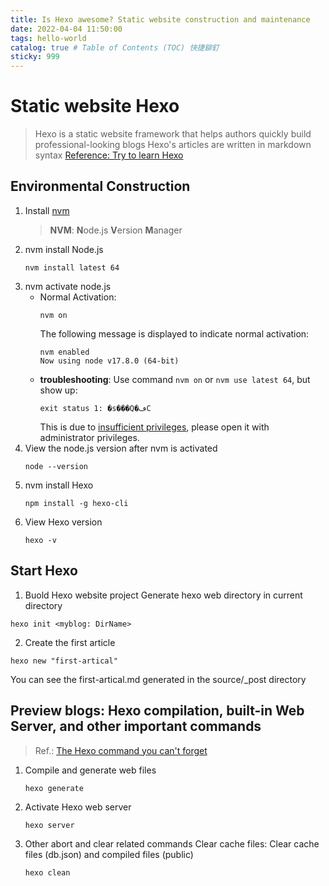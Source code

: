 ```yaml
---
title: Is Hexo awesome? Static website construction and maintenance
date: 2022-04-04 11:50:00
tags: hello-world
catalog: true # Table of Contents (TOC) 快捷鉚釘
sticky: 999
---
```

# Static website **Hexo**
> Hexo is a static website framework that helps authors quickly build professional-looking blogs
> Hexo's articles are written in markdown syntax
> [Reference: Try to learn Hexo](https://israynotarray.com/hexo/20200914/3741834499/)

## Environmental Construction
1. Install [nvm](https://github.com/coreybutler/nvm-windows)
    > **NVM**: **N**ode.js **V**ersion **M**anager
2. nvm install Node.js
    ```shell 
    nvm install latest 64
    ```
3. nvm activate node.js
    * Normal Activation:
        ```
        nvm on
        ```
        The following message is displayed to indicate normal activation:
        ```
        nvm enabled
        Now using node v17.8.0 (64-bit)
        ```
    * **troubleshooting**:
        Use command `nvm on` or `nvm use latest 64`, but show up:
        ```
        exit status 1: �s���Q�ڡC
        ```
        This is due to [insufficient privileges](https://blog.csdn.net/qq_41715885/article/details/120449480), please open it with administrator privileges.
4. View the node.js version after nvm is activated
    ```
    node --version
    ```
5. nvm install Hexo
    ```
    npm install -g hexo-cli
    ```
6. View Hexo version
    ```
    hexo -v
    ```

## Start Hexo
1. Buold Hexo website project
Generate hexo web directory in current directory
```
hexo init <myblog: DirName>
```
2. Create the first article
```
hexo new "first-artical"
```
You can see the first-artical.md generated in the source/_post directory

## Preview blogs: Hexo compilation, built-in Web Server, and other important commands
> Ref.: [The Hexo command you can't forget](https://israynotarray.com/hexo/20200919/55362084/)
1. Compile and generate web files
    ```
    hexo generate
    ```
2. Activate Hexo web server
    ```
    hexo server
    ```
3. Other abort and clear related commands
    Clear cache files: Clear cache files (db.json) and compiled files (public)
    ```
    hexo clean
    ```